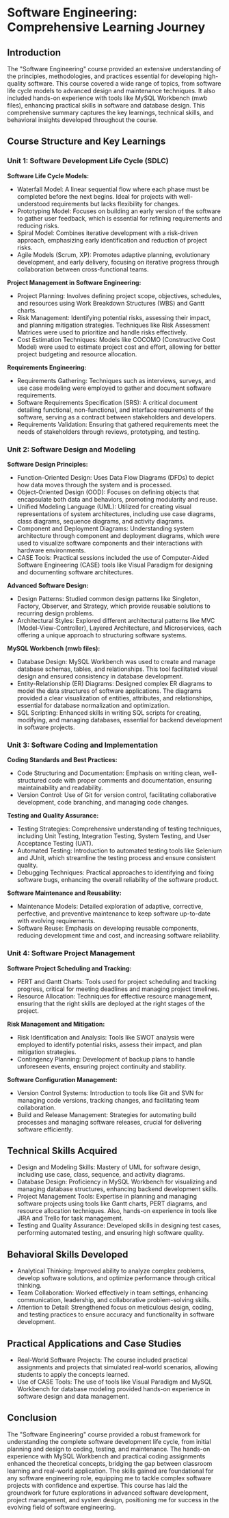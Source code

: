 # Software Engineering: Comprehensive Learning Journey
## Introduction 
The "Software Engineering" course provided an extensive understanding of the principles, methodologies, and practices essential for developing high-quality software. This course covered a wide range of topics, from software life cycle models to advanced design and maintenance techniques. It also included hands-on experience with tools like MySQL Workbench (mwb files), enhancing practical skills in software and database design. This comprehensive summary captures the key learnings, technical skills, and behavioral insights developed throughout the course.

## Course Structure and Key Learnings
### Unit 1: Software Development Life Cycle (SDLC)
**Software Life Cycle Models:**
- Waterfall Model: A linear sequential flow where each phase must be completed before the next begins. Ideal for projects with well-understood requirements but lacks flexibility for changes.
- Prototyping Model: Focuses on building an early version of the software to gather user feedback, which is essential for refining requirements and reducing risks.
- Spiral Model: Combines iterative development with a risk-driven approach, emphasizing early identification and reduction of project risks.
- Agile Models (Scrum, XP): Promotes adaptive planning, evolutionary development, and early delivery, focusing on iterative progress through collaboration between cross-functional teams.

**Project Management in Software Engineering:**
- Project Planning: Involves defining project scope, objectives, schedules, and resources using Work Breakdown Structures (WBS) and Gantt charts.
- Risk Management: Identifying potential risks, assessing their impact, and planning mitigation strategies. Techniques like Risk Assessment Matrices were used to prioritize and handle risks effectively.
- Cost Estimation Techniques: Models like COCOMO (Constructive Cost Model) were used to estimate project cost and effort, allowing for better project budgeting and resource allocation.

**Requirements Engineering:**
- Requirements Gathering: Techniques such as interviews, surveys, and use case modeling were employed to gather and document software requirements.
- Software Requirements Specification (SRS): A critical document detailing functional, non-functional, and interface requirements of the software, serving as a contract between stakeholders and developers.
- Requirements Validation: Ensuring that gathered requirements meet the needs of stakeholders through reviews, prototyping, and testing.

### Unit 2: Software Design and Modeling
**Software Design Principles:**
- Function-Oriented Design: Uses Data Flow Diagrams (DFDs) to depict how data moves through the system and is processed.
- Object-Oriented Design (OOD): Focuses on defining objects that encapsulate both data and behaviors, promoting modularity and reuse.
- Unified Modeling Language (UML): Utilized for creating visual representations of system architectures, including use case diagrams, class diagrams, sequence diagrams, and activity diagrams.
- Component and Deployment Diagrams: Understanding system architecture through component and deployment diagrams, which were used to visualize software components and their interactions with hardware environments.
- CASE Tools: Practical sessions included the use of Computer-Aided Software Engineering (CASE) tools like Visual Paradigm for designing and documenting software architectures.

**Advanced Software Design:**
- Design Patterns: Studied common design patterns like Singleton, Factory, Observer, and Strategy, which provide reusable solutions to recurring design problems.
- Architectural Styles: Explored different architectural patterns like MVC (Model-View-Controller), Layered Architecture, and Microservices, each offering a unique approach to structuring software systems.

**MySQL Workbench (mwb files):**
- Database Design: MySQL Workbench was used to create and manage database schemas, tables, and relationships. This tool facilitated visual design and ensured consistency in database development.
- Entity-Relationship (ER) Diagrams: Designed complex ER diagrams to model the data structures of software applications. The diagrams provided a clear visualization of entities, attributes, and relationships, essential for database normalization and optimization.
- SQL Scripting: Enhanced skills in writing SQL scripts for creating, modifying, and managing databases, essential for backend development in software projects.

### Unit 3: Software Coding and Implementation
**Coding Standards and Best Practices:**
- Code Structuring and Documentation: Emphasis on writing clean, well-structured code with proper comments and documentation, ensuring maintainability and readability.
- Version Control: Use of Git for version control, facilitating collaborative development, code branching, and managing code changes.

**Testing and Quality Assurance:**
- Testing Strategies: Comprehensive understanding of testing techniques, including Unit Testing, Integration Testing, System Testing, and User Acceptance Testing (UAT).
- Automated Testing: Introduction to automated testing tools like Selenium and JUnit, which streamline the testing process and ensure consistent quality.
- Debugging Techniques: Practical approaches to identifying and fixing software bugs, enhancing the overall reliability of the software product.

**Software Maintenance and Reusability:**
- Maintenance Models: Detailed exploration of adaptive, corrective, perfective, and preventive maintenance to keep software up-to-date with evolving requirements.
- Software Reuse: Emphasis on developing reusable components, reducing development time and cost, and increasing software reliability.

### Unit 4: Software Project Management
**Software Project Scheduling and Tracking:**
- PERT and Gantt Charts: Tools used for project scheduling and tracking progress, critical for meeting deadlines and managing project timelines.
- Resource Allocation: Techniques for effective resource management, ensuring that the right skills are deployed at the right stages of the project.

**Risk Management and Mitigation:**
- Risk Identification and Analysis: Tools like SWOT analysis were employed to identify potential risks, assess their impact, and plan mitigation strategies.
- Contingency Planning: Development of backup plans to handle unforeseen events, ensuring project continuity and stability.

**Software Configuration Management:**
- Version Control Systems: Introduction to tools like Git and SVN for managing code versions, tracking changes, and facilitating team collaboration.
- Build and Release Management: Strategies for automating build processes and managing software releases, crucial for delivering software efficiently.

## Technical Skills Acquired
- Design and Modeling Skills: Mastery of UML for software design, including use case, class, sequence, and activity diagrams.
- Database Design: Proficiency in MySQL Workbench for visualizing and managing database structures, enhancing backend development skills.
- Project Management Tools: Expertise in planning and managing software projects using tools like Gantt charts, PERT diagrams, and resource allocation techniques. Also, hands-on experience in tools like JIRA and Trello for task management.
- Testing and Quality Assurance: Developed skills in designing test cases, performing automated testing, and ensuring high software quality.

## Behavioral Skills Developed
- Analytical Thinking: Improved ability to analyze complex problems, develop software solutions, and optimize performance through critical thinking.
- Team Collaboration: Worked effectively in team settings, enhancing communication, leadership, and collaborative problem-solving skills.
- Attention to Detail: Strengthened focus on meticulous design, coding, and testing practices to ensure accuracy and functionality in software development.

## Practical Applications and Case Studies
- Real-World Software Projects: The course included practical assignments and projects that simulated real-world scenarios, allowing students to apply the concepts learned.
- Use of CASE Tools: The use of tools like Visual Paradigm and MySQL Workbench for database modeling provided hands-on experience in software design and data management.

## Conclusion
The "Software Engineering" course provided a robust framework for understanding the complete software development life cycle, from initial planning and design to coding, testing, and maintenance. The hands-on experience with MySQL Workbench and practical coding assignments enhanced the theoretical concepts, bridging the gap between classroom learning and real-world application. The skills gained are foundational for any software engineering role, equipping me to tackle complex software projects with confidence and expertise. This course has laid the groundwork for future explorations in advanced software development, project management, and system design, positioning me for success in the evolving field of software engineering.
